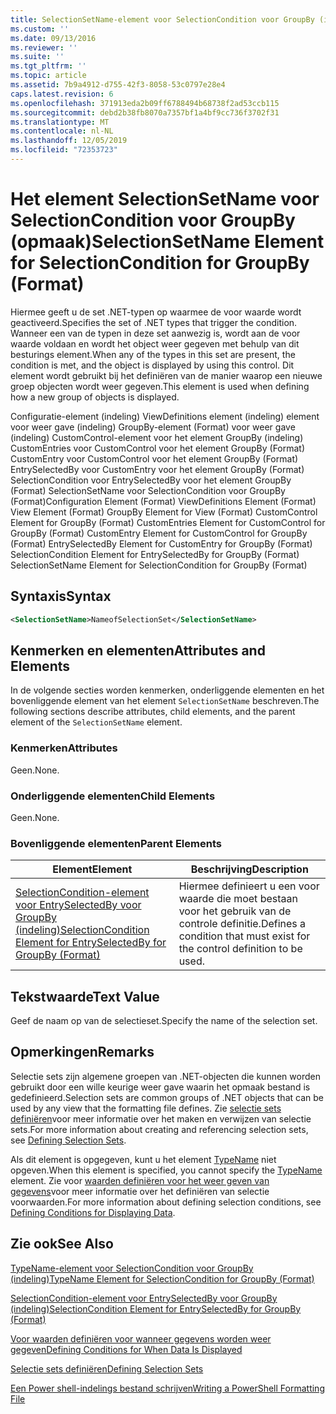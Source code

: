 ```yaml
---
title: SelectionSetName-element voor SelectionCondition voor GroupBy (indeling) | Microsoft Docs
ms.custom: ''
ms.date: 09/13/2016
ms.reviewer: ''
ms.suite: ''
ms.tgt_pltfrm: ''
ms.topic: article
ms.assetid: 7b9a4912-d755-42f3-8058-53c0797e28e4
caps.latest.revision: 6
ms.openlocfilehash: 371913eda2b09ff6788494b68738f2ad53ccb115
ms.sourcegitcommit: debd2b38fb8070a7357bf1a4bf9cc736f3702f31
ms.translationtype: MT
ms.contentlocale: nl-NL
ms.lasthandoff: 12/05/2019
ms.locfileid: "72353723"
---
```

# <a name="selectionsetname-element-for-selectioncondition-for-groupby-format"></a><span data-ttu-id="cbe05-102">Het element SelectionSetName voor SelectionCondition voor GroupBy (opmaak)</span><span class="sxs-lookup"><span data-stu-id="cbe05-102">SelectionSetName Element for SelectionCondition for GroupBy (Format)</span></span>

<span data-ttu-id="cbe05-103">Hiermee geeft u de set .NET-typen op waarmee de voor waarde wordt geactiveerd.</span><span class="sxs-lookup"><span data-stu-id="cbe05-103">Specifies the set of .NET types that trigger the condition.</span></span> <span data-ttu-id="cbe05-104">Wanneer een van de typen in deze set aanwezig is, wordt aan de voor waarde voldaan en wordt het object weer gegeven met behulp van dit besturings element.</span><span class="sxs-lookup"><span data-stu-id="cbe05-104">When any of the types in this set are present, the condition is met, and the object is displayed by using this control.</span></span> <span data-ttu-id="cbe05-105">Dit element wordt gebruikt bij het definiëren van de manier waarop een nieuwe groep objecten wordt weer gegeven.</span><span class="sxs-lookup"><span data-stu-id="cbe05-105">This element is used when defining how a new group of objects is displayed.</span></span>

<span data-ttu-id="cbe05-106">Configuratie-element (indeling) ViewDefinitions element (indeling) element voor weer gave (indeling) GroupBy-element (Format) voor weer gave (indeling) CustomControl-element voor het element GroupBy (indeling) CustomEntries voor CustomControl voor het element GroupBy (Format) CustomEntry voor CustomControl voor het element GroupBy (Format) EntrySelectedBy voor CustomEntry voor het element GroupBy (Format) SelectionCondition voor EntrySelectedBy voor het element GroupBy (Format) SelectionSetName voor SelectionCondition voor GroupBy (Format)</span><span class="sxs-lookup"><span data-stu-id="cbe05-106">Configuration Element (Format) ViewDefinitions Element (Format) View Element (Format) GroupBy Element for View (Format) CustomControl Element for GroupBy (Format) CustomEntries Element for CustomControl for GroupBy (Format) CustomEntry Element for CustomControl for GroupBy (Format) EntrySelectedBy Element for CustomEntry for GroupBy (Format) SelectionCondition Element for EntrySelectedBy for GroupBy (Format) SelectionSetName Element for SelectionCondition for GroupBy (Format)</span></span>

## <a name="syntax"></a><span data-ttu-id="cbe05-107">Syntaxis</span><span class="sxs-lookup"><span data-stu-id="cbe05-107">Syntax</span></span>

```xml
<SelectionSetName>NameofSelectionSet</SelectionSetName>
```

## <a name="attributes-and-elements"></a><span data-ttu-id="cbe05-108">Kenmerken en elementen</span><span class="sxs-lookup"><span data-stu-id="cbe05-108">Attributes and Elements</span></span>

<span data-ttu-id="cbe05-109">In de volgende secties worden kenmerken, onderliggende elementen en het bovenliggende element van het element `SelectionSetName` beschreven.</span><span class="sxs-lookup"><span data-stu-id="cbe05-109">The following sections describe attributes, child elements, and the parent element of the `SelectionSetName` element.</span></span>

### <a name="attributes"></a><span data-ttu-id="cbe05-110">Kenmerken</span><span class="sxs-lookup"><span data-stu-id="cbe05-110">Attributes</span></span>

<span data-ttu-id="cbe05-111">Geen.</span><span class="sxs-lookup"><span data-stu-id="cbe05-111">None.</span></span>

### <a name="child-elements"></a><span data-ttu-id="cbe05-112">Onderliggende elementen</span><span class="sxs-lookup"><span data-stu-id="cbe05-112">Child Elements</span></span>

<span data-ttu-id="cbe05-113">Geen.</span><span class="sxs-lookup"><span data-stu-id="cbe05-113">None.</span></span>

### <a name="parent-elements"></a><span data-ttu-id="cbe05-114">Bovenliggende elementen</span><span class="sxs-lookup"><span data-stu-id="cbe05-114">Parent Elements</span></span>

|<span data-ttu-id="cbe05-115">Element</span><span class="sxs-lookup"><span data-stu-id="cbe05-115">Element</span></span>|<span data-ttu-id="cbe05-116">Beschrijving</span><span class="sxs-lookup"><span data-stu-id="cbe05-116">Description</span></span>|
|-------------|-----------------|
|[<span data-ttu-id="cbe05-117">SelectionCondition-element voor EntrySelectedBy voor GroupBy (indeling)</span><span class="sxs-lookup"><span data-stu-id="cbe05-117">SelectionCondition Element for EntrySelectedBy for GroupBy (Format)</span></span>](./selectioncondition-element-for-entryselectedby-for-groupby-format.md)|<span data-ttu-id="cbe05-118">Hiermee definieert u een voor waarde die moet bestaan voor het gebruik van de controle definitie.</span><span class="sxs-lookup"><span data-stu-id="cbe05-118">Defines a condition that must exist for the control definition to be used.</span></span>|

## <a name="text-value"></a><span data-ttu-id="cbe05-119">Tekstwaarde</span><span class="sxs-lookup"><span data-stu-id="cbe05-119">Text Value</span></span>

<span data-ttu-id="cbe05-120">Geef de naam op van de selectieset.</span><span class="sxs-lookup"><span data-stu-id="cbe05-120">Specify the name of the selection set.</span></span>

## <a name="remarks"></a><span data-ttu-id="cbe05-121">Opmerkingen</span><span class="sxs-lookup"><span data-stu-id="cbe05-121">Remarks</span></span>

<span data-ttu-id="cbe05-122">Selectie sets zijn algemene groepen van .NET-objecten die kunnen worden gebruikt door een wille keurige weer gave waarin het opmaak bestand is gedefinieerd.</span><span class="sxs-lookup"><span data-stu-id="cbe05-122">Selection sets are common groups of .NET objects that can be used by any view that the formatting file defines.</span></span> <span data-ttu-id="cbe05-123">Zie [selectie sets definiëren](./defining-selection-sets.md)voor meer informatie over het maken en verwijzen van selectie sets.</span><span class="sxs-lookup"><span data-stu-id="cbe05-123">For more information about creating and referencing selection sets, see [Defining Selection Sets](./defining-selection-sets.md).</span></span>

<span data-ttu-id="cbe05-124">Als dit element is opgegeven, kunt u het element [TypeName](./typename-element-for-selectioncondition-for-groupby-format.md) niet opgeven.</span><span class="sxs-lookup"><span data-stu-id="cbe05-124">When this element is specified, you cannot specify the [TypeName](./typename-element-for-selectioncondition-for-groupby-format.md) element.</span></span> <span data-ttu-id="cbe05-125">Zie voor [waarden definiëren voor het weer geven van gegevens](./defining-conditions-for-displaying-data.md)voor meer informatie over het definiëren van selectie voorwaarden.</span><span class="sxs-lookup"><span data-stu-id="cbe05-125">For more information about defining selection conditions, see [Defining Conditions for Displaying Data](./defining-conditions-for-displaying-data.md).</span></span>

## <a name="see-also"></a><span data-ttu-id="cbe05-126">Zie ook</span><span class="sxs-lookup"><span data-stu-id="cbe05-126">See Also</span></span>

[<span data-ttu-id="cbe05-127">TypeName-element voor SelectionCondition voor GroupBy (indeling)</span><span class="sxs-lookup"><span data-stu-id="cbe05-127">TypeName Element for SelectionCondition for GroupBy (Format)</span></span>](./typename-element-for-selectioncondition-for-groupby-format.md)

[<span data-ttu-id="cbe05-128">SelectionCondition-element voor EntrySelectedBy voor GroupBy (indeling)</span><span class="sxs-lookup"><span data-stu-id="cbe05-128">SelectionCondition Element for EntrySelectedBy for GroupBy (Format)</span></span>](./selectioncondition-element-for-entryselectedby-for-groupby-format.md)

[<span data-ttu-id="cbe05-129">Voor waarden definiëren voor wanneer gegevens worden weer gegeven</span><span class="sxs-lookup"><span data-stu-id="cbe05-129">Defining Conditions for When Data Is Displayed</span></span>](./defining-conditions-for-displaying-data.md)

[<span data-ttu-id="cbe05-130">Selectie sets definiëren</span><span class="sxs-lookup"><span data-stu-id="cbe05-130">Defining Selection Sets</span></span>](./defining-selection-sets.md)

[<span data-ttu-id="cbe05-131">Een Power shell-indelings bestand schrijven</span><span class="sxs-lookup"><span data-stu-id="cbe05-131">Writing a PowerShell Formatting File</span></span>](./writing-a-powershell-formatting-file.md)
